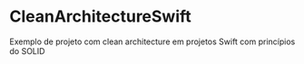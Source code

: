 # CleanArchitectureSwift
Exemplo de projeto com clean architecture em projetos Swift com princípios do SOLID
